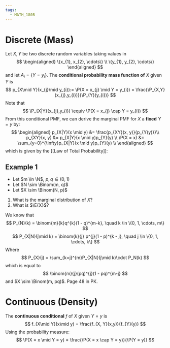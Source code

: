 ```yaml
---
tags:
  - MATH_180B
---
```

# Discrete (Mass)
Let $X,Y$ be two discrete random variables taking values in 
$$
\begin{aligned}
\{x_{1}, x_{2}, \cdots\} \\
\{y_{1}, y_{2}, \cdots\}
\end{aligned}
$$
and let $A_{i} = \{Y = y_{i}\}$. The **conditional probability mass function of** $X$ given $Y$ is
$$
p_{X\mid Y}(x_{j}\mid y_{i}):= \P(X = x_{j} \mid Y = y_{i}) = \frac{\P_{X,Y}(x_{j},y_{i})}{\P_{Y}(y_{i})}
$$
Note that 
$$
\P_{X|Y}(x_{j},y_{i}) \equiv \P(X = x_{j} \cap Y = y_{i})
$$
From this conditional PMF, we can derive the marginal PMF for $X$ a **fixed** $Y = y$ by:
$$
\begin{aligned}
p_{X|Y}(x \mid y) &= \frac{p_{XY}(x, y)}{p_{Y(y)}}\\
p_{XY}(x, y) &= p_{X|Y}(x \mid y)p_{Y}(y) \\
\P(X = x) &= \sum_{y=0}^{\infty}p_{X|Y}(x \mid y)p_{Y}(y) \\
\end{aligned}
$$
which is given by the [[Law of Total Probability]]:

## Example 1 
- Let $m \in \N$, $p,q \in (0,1)$
- Let $N \sim \Binom(m, q)$ 
- Let $X \sim \Binom(N, p)$

1. What is the marginal distribution of $X$?
2. What is $\E{X}$?

We know that 
$$
P_{N}(k) = \binom{m}{k}q^{k}(1 - q)^{m-k}, \quad k \in \{0, 1, \cdots, m\}
$$
$$
P_{X|N}(j\mid k) = \binom{k}{j} p^{j}(1 - p)^{k - j}, \quad j \in \{0, 1, \cdots, k\}
$$
Where 
$$
P_{X}(j) = \sum_{k=j}^{m}P_{X|N}(j\mid k)\cdot P_N(k)
$$
which is equal to 
$$
\binom{m}{j}(pq)^{j}(1 - pq)^{m-j}
$$
and $X \sim \Binom(m, pq)$. Page 48 in PK. 



# Continuous (Density)
The **continuous conditional** $f$ of $X$ given $Y = y$ is
$$
f_{X\mid Y}(x\mid y) = \frac{f_{X, Y}(x,y)}{f_{Y}(y)}
$$
Using the probability measure:
$$
\P(X = x \mid Y = y) = \frac{\P(X = x \cap Y = y)}{\P(Y = y)}
$$
